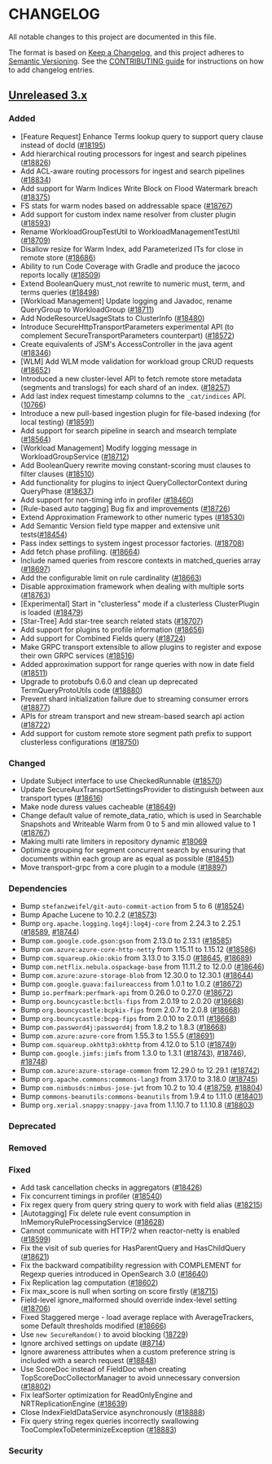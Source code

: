 # CHANGELOG
All notable changes to this project are documented in this file.

The format is based on [Keep a Changelog](https://keepachangelog.com/en/1.0.0/), and this project adheres to [Semantic Versioning](https://semver.org/spec/v2.0.0.html). See the [CONTRIBUTING guide](./CONTRIBUTING.md#Changelog) for instructions on how to add changelog entries.

## [Unreleased 3.x]
### Added
- [Feature Request] Enhance Terms lookup query to support query clause instead of docId ([#18195](https://github.com/opensearch-project/OpenSearch/issues/18195))
- Add hierarchical routing processors for ingest and search pipelines ([#18826](https://github.com/opensearch-project/OpenSearch/pull/18826))
- Add ACL-aware routing processors for ingest and search pipelines ([#18834](https://github.com/opensearch-project/OpenSearch/pull/18834))
- Add support for Warm Indices Write Block on Flood Watermark breach ([#18375](https://github.com/opensearch-project/OpenSearch/pull/18375))
- FS stats for warm nodes based on addressable space ([#18767](https://github.com/opensearch-project/OpenSearch/pull/18767))
- Add support for custom index name resolver from cluster plugin ([#18593](https://github.com/opensearch-project/OpenSearch/pull/18593))
- Rename WorkloadGroupTestUtil to WorkloadManagementTestUtil ([#18709](https://github.com/opensearch-project/OpenSearch/pull/18709))
- Disallow resize for Warm Index, add Parameterized ITs for close in remote store ([#18686](https://github.com/opensearch-project/OpenSearch/pull/18686))
- Ability to run Code Coverage with Gradle and produce the jacoco reports locally ([#18509](https://github.com/opensearch-project/OpenSearch/issues/18509))
- Extend BooleanQuery must_not rewrite to numeric must, term, and terms queries ([#18498](https://github.com/opensearch-project/OpenSearch/pull/18498))
- [Workload Management] Update logging and Javadoc, rename QueryGroup to WorkloadGroup ([#18711](https://github.com/opensearch-project/OpenSearch/issues/18711))
- Add NodeResourceUsageStats to ClusterInfo ([#18480](https://github.com/opensearch-project/OpenSearch/issues/18472))
- Introduce SecureHttpTransportParameters experimental API (to complement SecureTransportParameters counterpart) ([#18572](https://github.com/opensearch-project/OpenSearch/issues/18572))
- Create equivalents of JSM's AccessController in the java agent ([#18346](https://github.com/opensearch-project/OpenSearch/issues/18346))
- [WLM] Add WLM mode validation for workload group CRUD requests ([#18652](https://github.com/opensearch-project/OpenSearch/issues/18652))
- Introduced a new cluster-level API to fetch remote store metadata (segments and translogs) for each shard of an index. ([#18257](https://github.com/opensearch-project/OpenSearch/pull/18257))
- Add last index request timestamp columns to the `_cat/indices` API. ([10766](https://github.com/opensearch-project/OpenSearch/issues/10766))
- Introduce a new pull-based ingestion plugin for file-based indexing (for local testing) ([#18591](https://github.com/opensearch-project/OpenSearch/pull/18591))
- Add support for search pipeline in search and msearch template ([#18564](https://github.com/opensearch-project/OpenSearch/pull/18564))
- [Workload Management] Modify logging message in WorkloadGroupService ([#18712](https://github.com/opensearch-project/OpenSearch/pull/18712))
- Add BooleanQuery rewrite moving constant-scoring must clauses to filter clauses ([#18510](https://github.com/opensearch-project/OpenSearch/issues/18510))
- Add functionality for plugins to inject QueryCollectorContext during QueryPhase ([#18637](https://github.com/opensearch-project/OpenSearch/pull/18637))
- Add support for non-timing info in profiler ([#18460](https://github.com/opensearch-project/OpenSearch/issues/18460))
- [Rule-based auto tagging] Bug fix and improvements ([#18726](https://github.com/opensearch-project/OpenSearch/pull/18726))
- Extend Approximation Framework to other numeric types ([#18530](https://github.com/opensearch-project/OpenSearch/issues/18530))
- Add Semantic Version field type mapper and extensive unit tests([#18454](https://github.com/opensearch-project/OpenSearch/pull/18454))
- Pass index settings to system ingest processor factories. ([#18708](https://github.com/opensearch-project/OpenSearch/pull/18708))
- Add fetch phase profiling. ([#18664](https://github.com/opensearch-project/OpenSearch/pull/18664))
- Include named queries from rescore contexts in matched_queries array ([#18697](https://github.com/opensearch-project/OpenSearch/pull/18697))
- Add the configurable limit on rule cardinality ([#18663](https://github.com/opensearch-project/OpenSearch/pull/18663))
- Disable approximation framework when dealing with multiple sorts ([#18763](https://github.com/opensearch-project/OpenSearch/pull/18763))
- [Experimental] Start in "clusterless" mode if a clusterless ClusterPlugin is loaded ([#18479](https://github.com/opensearch-project/OpenSearch/pull/18479))
- [Star-Tree] Add star-tree search related stats ([#18707](https://github.com/opensearch-project/OpenSearch/pull/18707))
- Add support for plugins to profile information ([#18656](https://github.com/opensearch-project/OpenSearch/pull/18656))
- Add support for Combined Fields query ([#18724](https://github.com/opensearch-project/OpenSearch/pull/18724))
- Make GRPC transport extensible to allow plugins to register and expose their own GRPC services ([#18516](https://github.com/opensearch-project/OpenSearch/pull/18516))
- Added approximation support for range queries with now in date field ([#18511](https://github.com/opensearch-project/OpenSearch/pull/18511))
- Upgrade to protobufs 0.6.0 and clean up deprecated TermQueryProtoUtils code ([#18880](https://github.com/opensearch-project/OpenSearch/pull/18880))
- Prevent shard initialization failure due to streaming consumer errors ([#18877](https://github.com/opensearch-project/OpenSearch/pull/18877))
- APIs for stream transport and new stream-based search api action ([#18722](https://github.com/opensearch-project/OpenSearch/pull/18722))
- Add support for custom remote store segment path prefix to support clusterless configurations ([#18750](https://github.com/opensearch-project/OpenSearch/issues/18750))

### Changed
- Update Subject interface to use CheckedRunnable ([#18570](https://github.com/opensearch-project/OpenSearch/issues/18570))
- Update SecureAuxTransportSettingsProvider to distinguish between aux transport types ([#18616](https://github.com/opensearch-project/OpenSearch/pull/18616))
- Make node duress values cacheable ([#18649](https://github.com/opensearch-project/OpenSearch/pull/18649))
- Change default value of remote_data_ratio, which is used in Searchable Snapshots and Writeable Warm from 0 to 5 and min allowed value to 1 ([#18767](https://github.com/opensearch-project/OpenSearch/pull/18767))
- Making multi rate limiters in repository dynamic [#18069](https://github.com/opensearch-project/OpenSearch/pull/18069)
- Optimize grouping for segment concurrent search by ensuring that documents within each group are as equal as possible ([#18451](https://github.com/opensearch-project/OpenSearch/pull/18451))
- Move transport-grpc from a core plugin to a module ([#18897](https://github.com/opensearch-project/OpenSearch/pull/18897))

### Dependencies
- Bump `stefanzweifel/git-auto-commit-action` from 5 to 6 ([#18524](https://github.com/opensearch-project/OpenSearch/pull/18524))
- Bump Apache Lucene to 10.2.2 ([#18573](https://github.com/opensearch-project/OpenSearch/pull/18573))
- Bump `org.apache.logging.log4j:log4j-core` from 2.24.3 to 2.25.1 ([#18589](https://github.com/opensearch-project/OpenSearch/pull/18589), [#18744](https://github.com/opensearch-project/OpenSearch/pull/18744))
- Bump `com.google.code.gson:gson` from 2.13.0 to 2.13.1 ([#18585](https://github.com/opensearch-project/OpenSearch/pull/18585))
- Bump `com.azure:azure-core-http-netty` from 1.15.11 to 1.15.12 ([#18586](https://github.com/opensearch-project/OpenSearch/pull/18586))
- Bump `com.squareup.okio:okio` from 3.13.0 to 3.15.0 ([#18645](https://github.com/opensearch-project/OpenSearch/pull/18645), [#18689](https://github.com/opensearch-project/OpenSearch/pull/18689))
- Bump `com.netflix.nebula.ospackage-base` from 11.11.2 to 12.0.0 ([#18646](https://github.com/opensearch-project/OpenSearch/pull/18646))
- Bump `com.azure:azure-storage-blob` from 12.30.0 to 12.30.1 ([#18644](https://github.com/opensearch-project/OpenSearch/pull/18644))
- Bump `com.google.guava:failureaccess` from 1.0.1 to 1.0.2 ([#18672](https://github.com/opensearch-project/OpenSearch/pull/18672))
- Bump `io.perfmark:perfmark-api` from 0.26.0 to 0.27.0 ([#18672](https://github.com/opensearch-project/OpenSearch/pull/18672))
- Bump `org.bouncycastle:bctls-fips` from 2.0.19 to 2.0.20 ([#18668](https://github.com/opensearch-project/OpenSearch/pull/18668))
- Bump `org.bouncycastle:bcpkix-fips` from 2.0.7 to 2.0.8 ([#18668](https://github.com/opensearch-project/OpenSearch/pull/18668))
- Bump `org.bouncycastle:bcpg-fips` from 2.0.10 to 2.0.11 ([#18668](https://github.com/opensearch-project/OpenSearch/pull/18668))
- Bump `com.password4j:password4j` from 1.8.2 to 1.8.3 ([#18668](https://github.com/opensearch-project/OpenSearch/pull/18668))
- Bump `com.azure:azure-core` from 1.55.3 to 1.55.5 ([#18691](https://github.com/opensearch-project/OpenSearch/pull/18691))
- Bump `com.squareup.okhttp3:okhttp` from 4.12.0 to 5.1.0 ([#18749](https://github.com/opensearch-project/OpenSearch/pull/18749))
- Bump `com.google.jimfs:jimfs` from 1.3.0 to 1.3.1 ([#18743](https://github.com/opensearch-project/OpenSearch/pull/18743)), [#18746](https://github.com/opensearch-project/OpenSearch/pull/18746)), [#18748](https://github.com/opensearch-project/OpenSearch/pull/18748))
- Bump `com.azure:azure-storage-common` from 12.29.0 to 12.29.1 ([#18742](https://github.com/opensearch-project/OpenSearch/pull/18742))
- Bump `org.apache.commons:commons-lang3` from 3.17.0 to 3.18.0 ([#18745](https://github.com/opensearch-project/OpenSearch/pull/18745))
- Bump `com.nimbusds:nimbus-jose-jwt` from 10.2 to 10.4 ([#18759](https://github.com/opensearch-project/OpenSearch/pull/18759), [#18804](https://github.com/opensearch-project/OpenSearch/pull/18804))
- Bump `commons-beanutils:commons-beanutils` from 1.9.4 to 1.11.0 ([#18401](https://github.com/opensearch-project/OpenSearch/issues/18401))
- Bump `org.xerial.snappy:snappy-java` from 1.1.10.7 to 1.1.10.8 ([#18803](https://github.com/opensearch-project/OpenSearch/pull/18803))

### Deprecated

### Removed

### Fixed
- Add task cancellation checks in aggregators ([#18426](https://github.com/opensearch-project/OpenSearch/pull/18426))
- Fix concurrent timings in profiler ([#18540](https://github.com/opensearch-project/OpenSearch/pull/18540))
- Fix regex query from query string query to work with field alias ([#18215](https://github.com/opensearch-project/OpenSearch/issues/18215))
- [Autotagging] Fix delete rule event consumption in InMemoryRuleProcessingService ([#18628](https://github.com/opensearch-project/OpenSearch/pull/18628))
- Cannot communicate with HTTP/2 when reactor-netty is enabled ([#18599](https://github.com/opensearch-project/OpenSearch/pull/18599))
- Fix the visit of sub queries for HasParentQuery and HasChildQuery ([#18621](https://github.com/opensearch-project/OpenSearch/pull/18621))
- Fix the backward compatibility regression with COMPLEMENT for Regexp queries introduced in OpenSearch 3.0 ([#18640](https://github.com/opensearch-project/OpenSearch/pull/18640))
- Fix Replication lag computation ([#18602](https://github.com/opensearch-project/OpenSearch/pull/18602))
- Fix max_score is null when sorting on score firstly ([#18715](https://github.com/opensearch-project/OpenSearch/pull/18715))
- Field-level ignore_malformed should override index-level setting ([#18706](https://github.com/opensearch-project/OpenSearch/pull/18706))
- Fixed Staggered merge -  load average replace with AverageTrackers, some Default thresholds modified ([#18666](https://github.com/opensearch-project/OpenSearch/pull/18666))
- Use `new SecureRandom()` to avoid blocking ([18729](https://github.com/opensearch-project/OpenSearch/issues/18729))
- Ignore archived settings on update ([#8714](https://github.com/opensearch-project/OpenSearch/issues/8714))
- Ignore awareness attributes when a custom preference string is included with a search request ([#18848](https://github.com/opensearch-project/OpenSearch/pull/18848))
- Use ScoreDoc instead of FieldDoc when creating TopScoreDocCollectorManager to avoid unnecessary conversion ([#18802](https://github.com/opensearch-project/OpenSearch/pull/18802))
- Fix leafSorter optimization for ReadOnlyEngine and NRTReplicationEngine ([#18639](https://github.com/opensearch-project/OpenSearch/pull/18639))
- Close IndexFieldDataService asynchronously ([#18888](https://github.com/opensearch-project/OpenSearch/pull/18888))
- Fix query string regex queries incorrectly swallowing TooComplexToDeterminizeException ([#18883](https://github.com/opensearch-project/OpenSearch/pull/18883))

### Security

[Unreleased 3.x]: https://github.com/opensearch-project/OpenSearch/compare/3.1...main
